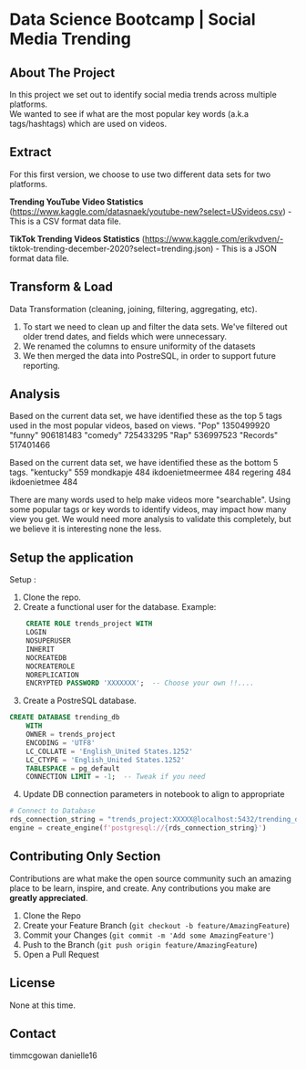 #  Data Science Bootcamp | Social Media Trending

<!-- ABOUT THE PROJECT -->
## About The Project

In this project we set out to identify social media trends across multiple platforms.  
We wanted to see if what are the most popular key words (a.k.a tags/hashtags) which are used on videos.

## Extract

For this first version, we choose to use two different data sets for two platforms.

**Trending YouTube Video Statistics** (https://www.kaggle.com/datasnaek/youtube-new?select=USvideos.csv)
    - This is a CSV format data file.

**TikTok Trending Videos Statistics** (https://www.kaggle.com/erikvdven/- tiktok-trending-december-2020?select=trending.json)
    - This is a JSON format data file.

## Transform & Load

Data Transformation (cleaning, joining, filtering, aggregating, etc).

1. To start we need to clean up and filter the data sets.   We've filtered out older trend dates, and fields which were unnecessary. 
2. We renamed the columns to ensure uniformity of the datasets
3. We then merged the data into PostreSQL, in order to support future reporting.

## Analysis

Based on the current data set, we have identified these as the top 5 tags used in the most popular videos, based on views.
"Pop"	1350499920
"funny"	906181483
"comedy"	725433295
"Rap"	536997523
"Records"	517401466

Based on the current data set, we have identified these as the bottom 5 tags.
"kentucky"	559
mondkapje	484
ikdoenietmeermee	484
regering	484
ikdoenietmee	484

There are many words used to help make videos more "searchable".  Using some popular tags or key words to identify videos, may impact how many view you get.
We would need more analysis to validate this completely, but we believe it is interesting none the less.

## Setup the application

Setup :

1. Clone the repo.
2. Create a functional user for the database.
Example:

``` sql
    CREATE ROLE trends_project WITH
    LOGIN
    NOSUPERUSER
    INHERIT
    NOCREATEDB
    NOCREATEROLE
    NOREPLICATION
    ENCRYPTED PASSWORD 'XXXXXXX';  -- Choose your own !!....
```

3. Create a PostreSQL database.

``` sql
CREATE DATABASE trending_db
    WITH 
    OWNER = trends_project
    ENCODING = 'UTF8'
    LC_COLLATE = 'English_United States.1252'
    LC_CTYPE = 'English_United States.1252'
    TABLESPACE = pg_default
    CONNECTION LIMIT = -1;  -- Tweak if you need
```

4. Update DB connection parameters in notebook to align to appropriate 

``` python
# Connect to Database 
rds_connection_string = "trends_project:XXXXX@localhost:5432/trending_db"
engine = create_engine(f'postgresql://{rds_connection_string}')
```

<!-- CONTRIBUTING -->
## Contributing Only Section

Contributions are what make the open source community such an amazing place to be learn, inspire, and create. Any contributions you make are **greatly appreciated**.

1. Clone the Repo
2. Create your Feature Branch (`git checkout -b feature/AmazingFeature`)
3. Commit your Changes (`git commit -m 'Add some AmazingFeature'`)
4. Push to the Branch (`git push origin feature/AmazingFeature`)
5. Open a Pull Request


<!-- LICENSE -->
## License

None at this time.


<!-- CONTACT -->
## Contact

timmcgowan
danielle16